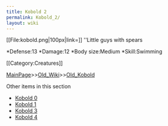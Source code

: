 ```yaml
---
title: Kobold 2
permalink: Kobold_2/
layout: wiki
---
```

[[File:kobold.png|100px|link=]] ''Little guys with spears

*Defense:13
*Damage:12
*Body size:Medium
*Skill:Swimming

[[Category:Creatures]]

[MainPage](/keeperrl_wiki/ "wikilink")>>[Old_Wiki](/keeperrl_wiki/Old_Wiki "wikilink")>>[Old_Kobold](/keeperrl_wiki/Old_Kobold "wikilink")

Other items in this section
-    [Kobold 0](/keeperrl_wiki/Kobold_0 "wikilink")
-    [Kobold 1](/keeperrl_wiki/Kobold_1 "wikilink")
-    [Kobold 3](/keeperrl_wiki/Kobold_3 "wikilink")
-    [Kobold 4](/keeperrl_wiki/Kobold_4 "wikilink")
